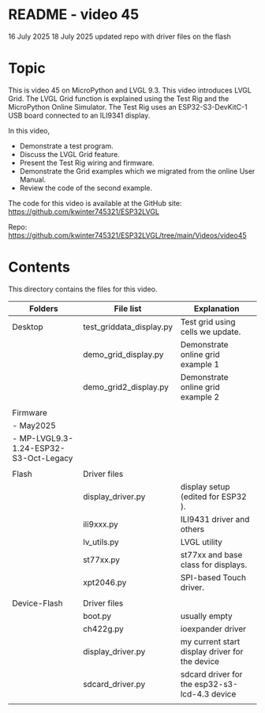# README - video 45

16 July 2025
18 July 2025 updated repo with driver files on the flash

# Topic
This is video 45 on MicroPython and LVGL 9.3. This video introduces LVGL Grid. The LVGL Grid function is explained using the Test Rig and the MicroPython Online Simulator.  The Test Rig uses an ESP32-S3-DevKitC-1 USB board connected to an ILI9341 display.

In this video, 
 - Demonstrate a test program.
 - Discuss the LVGL Grid feature.
 - Present the Test Rig wiring and firmware.
 - Demonstrate the Grid examples which we migrated from the online User Manual.
 - Review the code of the second example.

The code for this video is available at the GitHub site:
https://github.com/kwinter745321/ESP32LVGL

Repo:
https://github.com/kwinter745321/ESP32LVGL/tree/main/Videos/video45


# Contents
This directory contains the files for this video.  

| Folders | File list | Explanation |
|---------|-----------|-------------|
| Desktop   | test_griddata_display.py | Test grid using cells we update. |
|           | demo_grid_display.py | Demonstrate online grid example 1  |
|           | demo_grid2_display.py | Demonstrate online grid example 2  |
|           |                      |                            |
| Firmware  |                      |                            |
| - May2025  |                      |                            |
| - MP-LVGL9.3-1.24-ESP32-S3-Oct-Legacy  |                      |
|           |                      |                                 |
| Flash     | Driver files         |                             |  
|           |   display_driver.py          | display setup (edited for ESP32 ).
|           |   ili9xxx.py  |  ILI9431 driver and others   |
|           |   lv_utils.py  |  LVGL utility   |
|           |   st77xx.py  |  st77xx and base class for displays.  |
|           |   xpt2046.py  |  SPI-based Touch driver.  |
|           |                      |                                                 |
| Device-Flash | Driver files      |                                                 |
|           | boot.py             | usually empty  |
|           | ch422g.py           | ioexpander driver |
|           | display_driver.py   |  my current start display driver for the device  |
|           | sdcard_driver.py    | sdcard driver for the esp32-s3-lcd-4.3  device  |
|           |                     |                                                 |